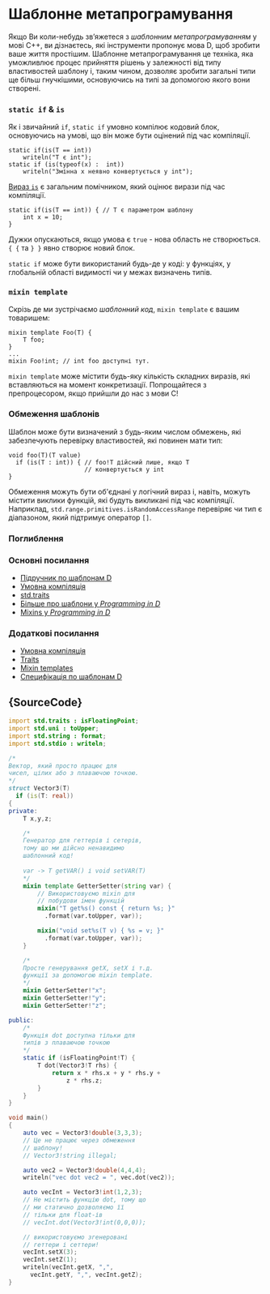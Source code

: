 # Шаблонне метапрограмування

Якщо Ви коли-небудь зв’яжетеся з *шаблонним метапрограмуванням* у мові
C++, ви дізнаєтесь, які інструменти пропонує мова D, щоб зробити
ваше життя простішим. Шаблонне метапрограмування це техніка, яка
уможливлює процес прийняття рішень у залежності від типу властивостей
шаблону і, таким чином, дозволяє зробити загальні типи ще більш
гнучкішими, основуючись на типі за допомогою якого вони створені.

### `static if` & `is`

Як і звичайний `if`, `static if` умовно компілює кодовий блок,
основуючись на умові, що він може бути оцінений під час компіляції.

    static if(is(T == int))
        writeln("T є int");
    static if (is(typeof(x) :  int))
        writeln("Змінна x неявно конвертується у int");

[Вираз `is`](http://wiki.dlang.org/Is_expression) є загальним
помічником, який оцінює вирази під час компіляції.

    static if(is(T == int)) { // T є параметром шаблону
        int x = 10;
    }

Дужки опускаються, якщо умова є `true` - нова область не створюється.
`{ {` та `} }` явно створює новий блок.

`static if` може бути використаний будь-де у коді: у функціях, у
глобальній області видимості чи у межах визначень типів.

### `mixin template`

Скрізь де ми зустрічаємо *шаблонний код*, `mixin template` є вашим
товаришем:

    mixin template Foo(T) {
        T foo;
    }
    ...
    mixin Foo!int; // int foo доступні тут.

`mixin template` може містити будь-яку кількість складних виразів, які
вставляються на момент конкретизації. Попрощайтеся з препроцесором,
якщо прийшли до нас з мови C!

### Обмеження шаблонів

Шаблон може бути визначений з будь-яким числом обмежень, які забезпечують
перевірку властивостей, які повинен мати тип:

    void foo(T)(T value)
      if (is(T : int)) { // foo!T дійсний лише, якщо T
                         // конвертується у int
    }

Обмеження можуть бути об'єднані у логічний вираз і, навіть, можуть
містити виклики функцій, які будуть викликані під час компіляції.
Наприклад,  `std.range.primitives.isRandomAccessRange` перевіряє чи тип
є діапазоном, який підтримує оператор `[]`.

### Поглиблення

### Основні посилання

- [Підручник по шаблонам D](https://github.com/PhilippeSigaud/D-templates-tutorial)
- [Умовна компіляція](http://ddili.org/ders/d.en/cond_comp.html)
- [std.traits](https://dlang.org/phobos/std_traits.html)
- [Більше про шаблони у  _Programming in D_](http://ddili.org/ders/d.en/templates_more.html)
- [Mixins у  _Programming in D_](http://ddili.org/ders/d.en/mixin.html)

### Додаткові посилання

- [Умовна компіляція](https://dlang.org/spec/version.html)
- [Traits](https://dlang.org/spec/traits.html)
- [Mixin templates](https://dlang.org/spec/template-mixin.html)
- [Специфікація по шаблонам D](https://dlang.org/spec/template.html)

## {SourceCode}

```d
import std.traits : isFloatingPoint;
import std.uni : toUpper;
import std.string : format;
import std.stdio : writeln;

/*
Вектор, який просто працює для
чисел, цілих або з плаваючою точкою.
*/
struct Vector3(T)
  if (is(T: real))
{
private:
    T x,y,z;

    /*
    Генератор для геттерів і сетерів,
    тому що ми дійсно ненавидимо
    шаблонний код!
    
    var -> T getVAR() і void setVAR(T)
    */
    mixin template GetterSetter(string var) {
	    // Використовуємо mixin для
	    // побудови імен функцій
        mixin("T get%s() const { return %s; }"
          .format(var.toUpper, var));

        mixin("void set%s(T v) { %s = v; }"
          .format(var.toUpper, var));
    }

    /*
    Просте генерування getX, setX і т.д.
    функції за допомогою mixin template.
    */
    mixin GetterSetter!"x";
    mixin GetterSetter!"y";
    mixin GetterSetter!"z";

public:
    /*
    Функція dot доступна тільки для
    типів з плаваючою точкою
    */
    static if (isFloatingPoint!T) {
        T dot(Vector3!T rhs) {
            return x * rhs.x + y * rhs.y +
                z * rhs.z;
        }
    }
}

void main()
{
    auto vec = Vector3!double(3,3,3);
    // Це не працює через обмеження
    // шаблону!
    // Vector3!string illegal;

    auto vec2 = Vector3!double(4,4,4);
    writeln("vec dot vec2 = ", vec.dot(vec2));

    auto vecInt = Vector3!int(1,2,3);
    // Не містить функцію dot, тому що
    // ми статично дозволяємо її
    // тільки для float-ів
    // vecInt.dot(Vector3!int(0,0,0));

	// використовуємо згенеровані
	// геттери і сеттери!
    vecInt.setX(3);
    vecInt.setZ(1);
    writeln(vecInt.getX, ",",
      vecInt.getY, ",", vecInt.getZ);
}
```

